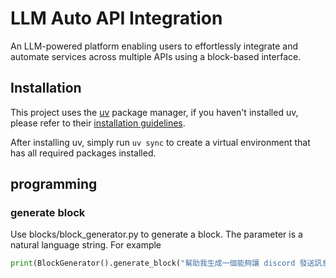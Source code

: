# LLM Auto API Integration

An LLM-powered platform enabling users to effortlessly integrate and automate services across multiple APIs using a block-based interface.

## Installation

This project uses the [uv](https://docs.astral.sh/uv/) package manager, if you haven't installed uv, please refer to their [installation guidelines](https://docs.astral.sh/uv/getting-started/installation/#standalone-installer).

After installing uv, simply run `uv sync` to create a virtual environment that has all required packages installed.

## programming
### generate block
Use blocks/block_generator.py to generate a block. The parameter is a natural language string. For example
```python
print(BlockGenerator().generate_block("幫助我生成一個能夠讓 discord 發送訊息到我的頻道的 block。"))
```